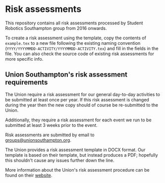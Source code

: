 # Risk assessments

This repository contains all risk assessments processed by Student Robotics
Southampton group from 2016 onwards.

To create a risk assessment using the template, copy the contents of
`example.tex` to a new file following the existing naming convention
(`YYYY/YYYYMMDD-ACTIVITY/YYYYMMDD-ACTIVITY.tex`) and fill in the fields in the
file. You can also check the source code of existing risk assessments for more
specific info.

## Union Southampton's risk assessment requirements

The Union require a risk assessment for our general day-to-day activities to be
submitted at least once per year. If this risk assessment is changed during the
year then the new copy should of course be re-submitted to the Union.

Additionally, they require a risk assessment for each event we run to be
submitted at least 3 weeks prior to the event.

Risk assessments are submitted by email to groups@unionsouthampton.org.

The Union provides a risk assessment template in DOCX format. Our template is
based on their template, but instead produces a PDF; hopefully this shouldn't
cause any issues further down the line.

More information about the Union's risk assessment procedure can be found on their
[website][susu-risk-assessments].


[susu-risk-assessments]: https://www.unionsouthampton.org/groups/admin/howto/risk
